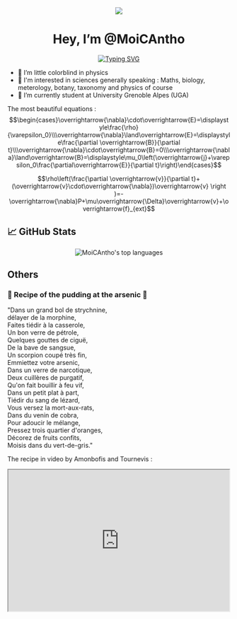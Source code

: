 <div align=center>
<img src="https://emoji.discadia.com/emojis/703ec809-d29e-4a1d-b08d-d787ef3de445.gif"> <h1> Hey, I’m @MoiCAntho</h1>
<a align=center href="https://git.io/typing-svg"><img src="https://readme-typing-svg.herokuapp.com?font=Verdana&pause=1000&center=FAUX&vCenter=FAUX&repeat=true&width=435&lines=I'm+interested+in+anything+and+everything" alt="Typing SVG" /></a>
</div>

- 👀 I’m little colorblind in physics
- 🧪 I'm interested in sciences generally speaking : Maths, biology, meterology, botany, taxonomy and physics of course
- 🏫 I’m currently student at University Grenoble Alpes (UGA)

The most beautiful equations :
$$\begin{cases}\overrightarrow{\nabla}\cdot\overrightarrow{E}=\displaystyle\frac{\rho}{\varepsilon_0}\\\overrightarrow{\nabla}\land\overrightarrow{E}=\displaystyle\frac{\partial \overrightarrow{B}}{\partial t}\\\overrightarrow{\nabla}\cdot\overrightarrow{B}=0\\\overrightarrow{\nabla}\land\overrightarrow{B}=\displaystyle\mu_0\left(\overrightarrow{j}+\varepsilon_0\frac{\partial\overrightarrow{E}}{\partial t}\right)\end{cases}$$


$$\rho\left(\frac{\partial \overrightarrow{v}}{\partial t}+(\overrightarrow{v}\cdot\overrightarrow{\nabla})\overrightarrow{v} \right )=-\overrightarrow{\nabla}P+\mu\overrightarrow{\Delta}\overrightarrow{v}+\overrightarrow{f}_{ext}$$


## 📈 GitHub Stats

<p align=center>
  <img alt="MoiCAntho's top languages" src="https://github-readme-stats.vercel.app/api/top-langs/?username=MoiCAntho&theme=tokyonight">

## Others
### 🍰 Recipe of the pudding at the arsenic 🍰 
"Dans un grand bol de strychnine,  
délayer de la morphine,  
Faites tiédir à la casserole,  
Un bon verre de pétrole,  
Quelques gouttes de ciguë,  
De la bave de sangsue,  
Un scorpion coupé très fin,  
Emmiettez votre arsenic,  
Dans un verre de narcotique,  
Deux cuillères de purgatif,  
Qu'on fait bouillir à feu vif,  
Dans un petit plat à part,  
Tiédir du sang de lézard,  
Vous versez la mort-aux-rats,  
Dans du venin de cobra,  
Pour adoucir le mélange,  
Pressez trois quartier d'oranges,  
Décorez de fruits confits,  
Moisis dans du vert-de-gris."  

The recipe in video by Amonbofis and Tournevis :  
<iframe width="500" height="320" src="https://www.youtube.com/watch?v=qOTQ9NJXAvE"> </iframe>
  </body>
